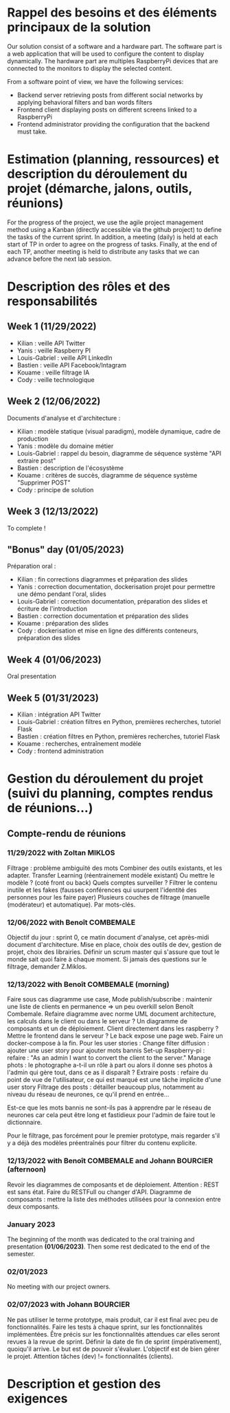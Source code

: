 # Rappel des besoins et des éléments principaux de la solution

Our solution consist of a software and a hardware part. The software part is a web application that will be used to configure the content to display dynamically. The hardware part are multiples RaspberryPi devices that are connected to the monitors to display the selected content.

From a software point of view, we have the following services:
- Backend server retrieving posts from different social networks by applying behavioral filters and ban words filters
- Frontend client displaying posts on different screens linked to a RaspberryPi
- Frontend administrator providing the configuration that the backend must take.

# Estimation (planning, ressources) et description du déroulement du projet (démarche, jalons, outils, réunions)

For the progress of the project, we use the agile project management method using a Kanban (directly accessible via the github project) to define the tasks of the current sprint. In addition, a meeting (daily) is held at each start of TP in order to agree on the progress of tasks. Finally, at the end of each TP, another meeting is held to distribute any tasks that we can advance before the next lab session.

# Description des rôles et des responsabilités

## Week 1 (11/29/2022)

- Kilian : veille API Twitter
- Yanis : veille Raspberry PI
- Louis-Gabriel : veille API LinkedIn
- Bastien : veille API Facebook/Intagram
- Kouame : veille filtrage IA
- Cody : veille technologique

## Week 2 (12/06/2022)

Documents d'analyse et d'architecture :

- Kilian : modèle statique (visual paradigm), modèle dynamique, cadre de production
- Yanis : modèle du domaine métier
- Louis-Gabriel : rappel du besoin, diagramme de séquence système "API extraire post"
- Bastien : description de l'écosystème
- Kouame : critères de succès, diagramme de séquence système "Supprimer POST"
- Cody : principe de solution

## Week 3 (12/13/2022)

To complete !

## "Bonus" day (01/05/2023)

Préparation oral :

- Kilian : fin corrections diagrammes et préparation des slides
- Yanis : correction documentation, dockerisation projet pour permettre une démo pendant l'oral, slides 
- Louis-Gabriel : correction documentation, préparation des slides et écriture de l'introduction
- Bastien : correction documentation et préparation des slides
- Kouame : préparation des slides
- Cody : dockerisation et mise en ligne des différents conteneurs, préparation des slides

## Week 4 (01/06/2023)

Oral presentation

## Week 5 (01/31/2023)

- Kilian : intégration API Twitter
- Louis-Gabriel : création filtres en Python, premières recherches, tutoriel Flask
- Bastien : création filtres en Python, premières recherches, tutoriel Flask
- Kouame : recherches, entraînement modèle
- Cody : frontend administration

# Gestion du déroulement du projet (suivi du planning, comptes rendus de réunions...)

## Compte-rendu de réunions

### 11/29/2022 with Zoltan MIKLOS

Filtrage : problème ambiguïté des mots 
Combiner des outils existants, et les adapter.
Transfer Learning (réentrainement modèle existant)
Ou mettre le modèle ? (coté front ou back)
Quels comptes surveiller ?
Filtrer le contenu inutile et les fakes (fausses conférences qui usurpent l'identité des personnes pour les faire payer)
Plusieurs couches de filtrage (manuelle (modérateur) et automatique). Par mots-clés.

### 12/06/2022 with Benoît COMBEMALE

Objectif du jour : sprint 0, ce matin document d'analyse, cet après-midi document d'architecture.
Mise en place, choix des outils de dev, gestion de projet, choix des librairies.
Définir un scrum master qui s'assure que tout le monde sait quoi faire à chaque moment.
Si jamais des questions sur le filtrage, demander Z.Miklos.

### 12/13/2022 with Benoît COMBEMALE (morning)

Faire sous cas diagramme use case,
Mode publish/subscribe : maintenir une liste de clients en permanence => un peu overkill selon Benoît Combemale.
Refaire diagramme avec norme UML document architecture, les calculs dans le client ou dans le serveur ?
Un diagramme de composants et un de déploiement.
Client directement dans les raspberry ?
Mettre le frontend dans le serveur ?
Le back expose une page web. 
Faire un docker-compose à la fin.
Pour les user stories :
    Change filter diffusion : ajouter une user story pour ajouter mots bannis
    Set-up Raspberry-pi : refaire : "As an admin I want to convert the client to the server."
    Manage phots : le photographe a-t-il un rôle à part ou alors il donne ses photos à l'admin qui gère tout, dans ce as il disparaît ?
    Extraire posts : refaire du point de vue de l'utilisateur, ce qui est marqué est une tâche implicite d'une user story
    Filtrage des posts : détailler beaucoup plus, notamment au niveau du réseau de neurones, ce qu'il prend en entrée... 
    
Est-ce que les mots bannis ne sont-ils pas à apprendre par le réseau de neurones car cela peut être long et fastidieux pour l'admin de faire tout le dictionnaire.

Pour le filtrage, pas forcément pour le premier prototype, mais regarder s'il y a déjà des modèles préentraînés pour filtrer du contenu explicite.

### 12/13/2022 with Benoît COMBEMALE and Johann BOURCIER (afternoon)

Revoir les diagrammes de composants et de déploiement.
Attention : REST est sans état. Faire du RESTFull ou changer d'API.
Diagramme de composants : mettre la liste des méthodes utilisées pour la connexion entre deux composants.

### January 2023

The beginning of the month was dedicated to the oral training and presentation **(01/06/2023)**. Then some rest dedicated to the end of the semester.

### 02/01/2023

No meeting with our project owners.

### 02/07/2023 with Johann BOURCIER

Ne pas utiliser le terme prototype, mais produit, car il est final avec peu de fonctionnalités.
Faire les tests à chaque sprint, sur les fonctionnalités implémentées.
Être précis sur les fonctionnalités attendues car elles seront revues à la revue de sprint.
Définir la date de fin de sprint (impérativement), quoiqu'il arrive. Le but est de pouvoir s'évaluer. L'objectif est de bien gérer le projet.
Attention tâches (dev) != fonctionnalités (clients).

# Description et gestion des exigences